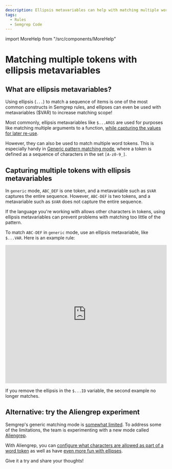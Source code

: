 ```yaml
---
description: Ellipsis metavariables can help with matching multiple word tokens.
tags:
  - Rules
  - Semgrep Code
---
```


import MoreHelp from "/src/components/MoreHelp"

# Matching multiple tokens with ellipsis metavariables

## What are ellipsis metavariables?

Using ellipsis (`...`) to match a sequence of items is one of the most common constructs in Semgrep rules, and ellipses can even be used with metavariables ($VAR) to increase matching scope!

Most commonly, ellipsis metavariables like `$...ARGS` are used for purposes like matching multiple arguments to a function, [while capturing the values for later re-use](/docs/writing-rules/pattern-syntax/#ellipsis-metavariables).

However, they can also be used to match multiple word tokens. This is especially handy in [Generic pattern matching mode](/docs/writing-rules/generic-pattern-matching/), where a token is defined as a sequence of characters in the set `[A-z0-9_]`. 

## Capturing multiple tokens with ellipsis metavariables

In `generic` mode, `ABC_DEF` is one token, and a metavariable such as `$VAR` captures the entire sequence. However, `ABC-DEF` is two tokens, and a metavariable such as `$VAR` does not capture the entire sequence. 

If the language you're working with allows other characters in tokens, using ellipsis metavariables can prevent problems with matching too little of the pattern.

To match `ABC-DEF` in `generic` mode, use an ellipsis metavariable, like `$...VAR`. Here is an example rule:

<iframe src="https://semgrep.dev/embed/editor?snippet=J6Ro" title="pattern-not rule for unverified transactions" width="100%" height="432px" frameBorder="0"></iframe>

If you remove the ellipsis in the `$...ID` variable, the second example no longer matches.

## Alternative: try the Aliengrep experiment

Semgrep's generic matching mode is [somewhat limited](/docs/writing-rules/generic-pattern-matching/#caveats-and-limitations-of-generic-mode). To address some of the limitations, the team is experimenting with a new mode called [Aliengrep](/docs/writing-rules/experiments/aliengrep/). 

With Aliengrep, you can [configure what characters are allowed as part of a word token](/docs/writing-rules/experiments/aliengrep/#additional-word-characters-captured-by-metavariables) as well as have [even more fun with ellipses](/docs/writing-rules/experiments/aliengrep/#ellipsis-). 

Give it a try and share your thoughts!

<MoreHelp />
